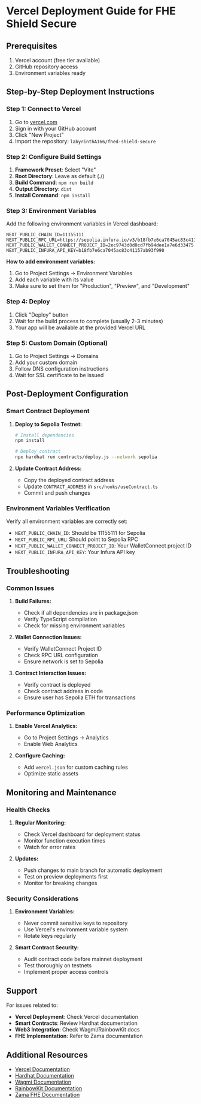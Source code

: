 # Vercel Deployment Guide for FHE Shield Secure

## Prerequisites

1. Vercel account (free tier available)
2. GitHub repository access
3. Environment variables ready

## Step-by-Step Deployment Instructions

### Step 1: Connect to Vercel

1. Go to [vercel.com](https://vercel.com)
2. Sign in with your GitHub account
3. Click "New Project"
4. Import the repository: `labyrinthAI66/fhed-shield-secure`

### Step 2: Configure Build Settings

1. **Framework Preset**: Select "Vite"
2. **Root Directory**: Leave as default (./)
3. **Build Command**: `npm run build`
4. **Output Directory**: `dist`
5. **Install Command**: `npm install`

### Step 3: Environment Variables

Add the following environment variables in Vercel dashboard:

```
NEXT_PUBLIC_CHAIN_ID=11155111
NEXT_PUBLIC_RPC_URL=https://sepolia.infura.io/v3/b18fb7e6ca7045ac83c41157ab93f990
NEXT_PUBLIC_WALLET_CONNECT_PROJECT_ID=2ec9743d0d0cd7fb94dee1a7e6d33475
NEXT_PUBLIC_INFURA_API_KEY=b18fb7e6ca7045ac83c41157ab93f990
```

**How to add environment variables:**
1. Go to Project Settings → Environment Variables
2. Add each variable with its value
3. Make sure to set them for "Production", "Preview", and "Development"

### Step 4: Deploy

1. Click "Deploy" button
2. Wait for the build process to complete (usually 2-3 minutes)
3. Your app will be available at the provided Vercel URL

### Step 5: Custom Domain (Optional)

1. Go to Project Settings → Domains
2. Add your custom domain
3. Follow DNS configuration instructions
4. Wait for SSL certificate to be issued

## Post-Deployment Configuration

### Smart Contract Deployment

1. **Deploy to Sepolia Testnet:**
   ```bash
   # Install dependencies
   npm install
   
   # Deploy contract
   npx hardhat run contracts/deploy.js --network sepolia
   ```

2. **Update Contract Address:**
   - Copy the deployed contract address
   - Update `CONTRACT_ADDRESS` in `src/hooks/useContract.ts`
   - Commit and push changes

### Environment Variables Verification

Verify all environment variables are correctly set:
- `NEXT_PUBLIC_CHAIN_ID`: Should be 11155111 for Sepolia
- `NEXT_PUBLIC_RPC_URL`: Should point to Sepolia RPC
- `NEXT_PUBLIC_WALLET_CONNECT_PROJECT_ID`: Your WalletConnect project ID
- `NEXT_PUBLIC_INFURA_API_KEY`: Your Infura API key

## Troubleshooting

### Common Issues

1. **Build Failures:**
   - Check if all dependencies are in package.json
   - Verify TypeScript compilation
   - Check for missing environment variables

2. **Wallet Connection Issues:**
   - Verify WalletConnect Project ID
   - Check RPC URL configuration
   - Ensure network is set to Sepolia

3. **Contract Interaction Issues:**
   - Verify contract is deployed
   - Check contract address in code
   - Ensure user has Sepolia ETH for transactions

### Performance Optimization

1. **Enable Vercel Analytics:**
   - Go to Project Settings → Analytics
   - Enable Web Analytics

2. **Configure Caching:**
   - Add `vercel.json` for custom caching rules
   - Optimize static assets

## Monitoring and Maintenance

### Health Checks

1. **Regular Monitoring:**
   - Check Vercel dashboard for deployment status
   - Monitor function execution times
   - Watch for error rates

2. **Updates:**
   - Push changes to main branch for automatic deployment
   - Test on preview deployments first
   - Monitor for breaking changes

### Security Considerations

1. **Environment Variables:**
   - Never commit sensitive keys to repository
   - Use Vercel's environment variable system
   - Rotate keys regularly

2. **Smart Contract Security:**
   - Audit contract code before mainnet deployment
   - Test thoroughly on testnets
   - Implement proper access controls

## Support

For issues related to:
- **Vercel Deployment**: Check Vercel documentation
- **Smart Contracts**: Review Hardhat documentation
- **Web3 Integration**: Check Wagmi/RainbowKit docs
- **FHE Implementation**: Refer to Zama documentation

## Additional Resources

- [Vercel Documentation](https://vercel.com/docs)
- [Hardhat Documentation](https://hardhat.org/docs)
- [Wagmi Documentation](https://wagmi.sh)
- [RainbowKit Documentation](https://www.rainbowkit.com)
- [Zama FHE Documentation](https://docs.zama.ai)
